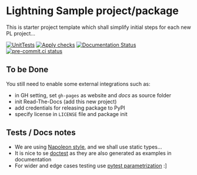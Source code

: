 # Lightning Sample project/package

This is starter project template which shall simplify initial steps for each new PL project...

[![UnitTests](https://github.com/Lightning-AI/dev-toolbox/actions/workflows/ci_testing.yml/badge.svg?event=push)](https://github.com/Lightning-AI/dev-toolbox/actions/workflows/ci_testing.yml)
[![Apply checks](https://github.com/Lightning-AI/dev-toolbox/actions/workflows/ci_use-checks.yml/badge.svg?event=push)](https://github.com/Lightning-AI/dev-toolbox/actions/workflows/ci_use-checks.yml)
[![Documentation Status](https://readthedocs.org/projects/pt-dev-toolbox/badge/?version=latest)](https://pt-dev-toolbox.readthedocs.io/en/latest/?badge=latest)
[![pre-commit.ci status](https://results.pre-commit.ci/badge/github/Lightning-AI/dev-toolbox/main.svg?badge_token=mqheL1-cTn-280Vx4cJUdg)](https://results.pre-commit.ci/latest/github/Lightning-AI/dev-toolbox/main?badge_token=mqheL1-cTn-280Vx4cJUdg)

## To be Done

You still need to enable some external integrations such as:

- in GH setting, set `gh-pages` as website and _docs_ as source folder
- init Read-The-Docs (add this new project)
- add credentials for releasing package to PyPI
- specify license in `LICENSE` file and package init

## Tests / Docs notes

- We are using [Napoleon style](https://www.sphinx-doc.org/en/main/usage/extensions/napoleon.html), and we shall use static types...
- It is nice to se [doctest](https://docs.python.org/3/library/doctest.html) as they are also generated as examples in documentation
- For wider and edge cases testing use [pytest parametrization](https://docs.pytest.org/en/stable/parametrize.html) :\]
